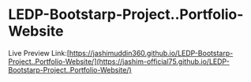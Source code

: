 # LEDP-Bootstarp-Project..Portfolio-Website

Live Preview Link:[https://jashimuddin360.github.io/LEDP-Bootstarp-Project..Portfolio-Website/](https://jashim-official75.github.io/LEDP-Bootstarp-Project..Portfolio-Website/)
